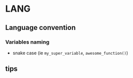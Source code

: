 # LANG
## Language convention
### Variables naming
 * snake case (ie `my_super_variable`, `awesome_function()`)
## tips


